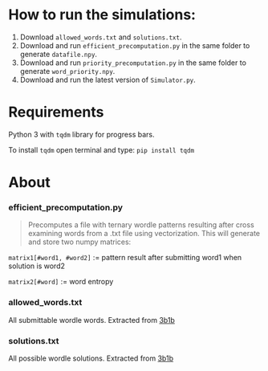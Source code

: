 # How to run the simulations:

1. Download `allowed_words.txt` and `solutions.txt`.
2. Download and run `efficient_precomputation.py` in the same folder to generate `datafile.npy`.
3. Download and run `priority_precomputation.py` in the same folder to generate `word_priority.npy`.
4. Download and run the latest version of `Simulator.py`.

# Requirements

Python 3 with `tqdm` library for progress bars.

To install `tqdm` open terminal and type:
`pip install tqdm`

# About

 ### efficient_precomputation.py
>Precomputes a file with ternary wordle patterns resulting after cross examining words from a .txt file using vectorization.
>This will generate and store two numpy matrices:

  `matrix1[#word1, #word2]` := pattern result after submitting word1 when solution is word2
  
  `matrix2[#word]` := word entropy
 
 ### allowed_words.txt
 All submittable wordle words. Extracted from [3b1b](https://github.com/3b1b/videos/tree/master/_2022)
 
 ### solutions.txt
 All possible wordle solutions. Extracted from [3b1b](https://github.com/3b1b/videos/tree/master/_2022)
